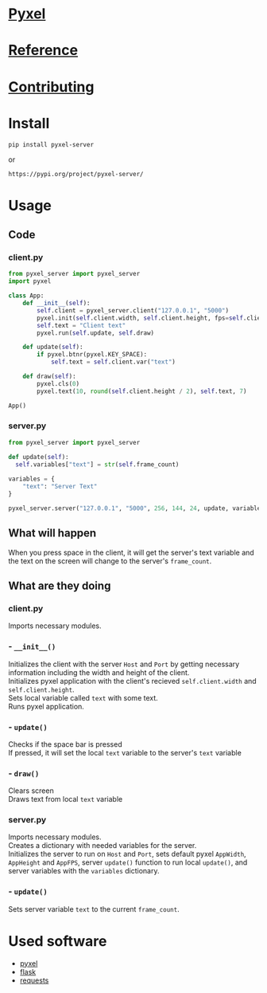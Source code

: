 # [Pyxel](https://github.com/kitao/pyxel)  
# [Reference](https://floppidisk.github.io/pyxel_server/reference)  
# [Contributing](https://floppidisk.github.io/pyxel_server/contribute)  
# Install
```
pip install pyxel-server
```  
or
```
https://pypi.org/project/pyxel-server/
```
# Usage
## Code
### client.py
```python
from pyxel_server import pyxel_server
import pyxel

class App:
    def __init__(self):
        self.client = pyxel_server.client("127.0.0.1", "5000")
        pyxel.init(self.client.width, self.client.height, fps=self.client.fps)
        self.text = "Client text"
        pyxel.run(self.update, self.draw)

    def update(self):
        if pyxel.btnr(pyxel.KEY_SPACE):
            self.text = self.client.var("text")

    def draw(self):
        pyxel.cls(0)
        pyxel.text(10, round(self.client.height / 2), self.text, 7)

App()
```
### server.py
```python
from pyxel_server import pyxel_server

def update(self):
  self.variables["text"] = str(self.frame_count)
  
variables = {
    "text": "Server Text"
}

pyxel_server.server("127.0.0.1", "5000", 256, 144, 24, update, variables=variables)
```
## What will happen
When you press space in the client, it will get the server's text variable and the text on the screen will change to the server's `frame_count`.  
## What are they doing
### client.py
Imports necessary modules.  
###  - `__init__()`  
Initializes the client with the server `Host` and `Port` by getting necessary information including the width and height of the client.  
Initializes pyxel application with the client's recieved `self.client.width` and `self.client.height`.  
Sets local variable called `text` with some text.  
Runs pyxel application.  
###  - `update()`  
Checks if the space bar is pressed  
If pressed, it will set the local `text` variable to the server's `text` variable  
###  - `draw()`  
Clears screen  
Draws text from local `text` variable  
### server.py
Imports necessary modules.    
Creates a dictionary with needed variables for the server.  
Initializes the server to run on `Host` and `Port`, sets default pyxel `AppWidth`, `AppHeight` and `AppFPS`, server `update()` function to run local `update()`, and server variables with the `variables` dictionary. 
###  - `update()`
Sets server variable `text` to the current `frame_count`.  
# Used software
* [pyxel](https://github.com/kitao/pyxel)  
* [flask](https://flask.palletsprojects.com)  
* [requests](https://docs.python-requests.org)  
